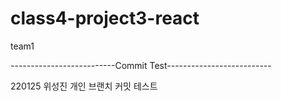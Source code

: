 # class4-project3-react
team1


--------------------------Commit Test--------------------------

220125 위성진 개인 브랜치 커밋 테스트
